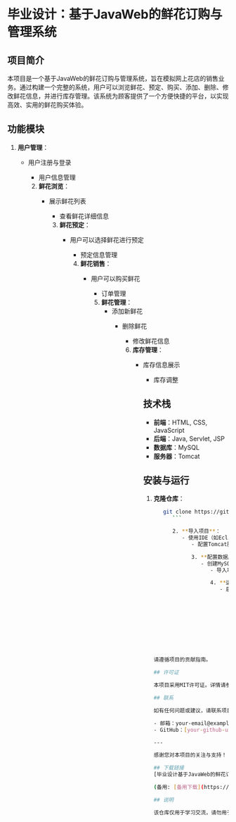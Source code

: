 # 毕业设计：基于JavaWeb的鲜花订购与管理系统

## 项目简介

本项目是一个基于JavaWeb的鲜花订购与管理系统，旨在模拟网上花店的销售业务。通过构建一个完整的系统，用户可以浏览鲜花、预定、购买、添加、删除、修改鲜花信息，并进行库存管理。该系统为顾客提供了一个方便快捷的平台，以实现高效、实用的鲜花购买体验。

## 功能模块

1. **用户管理**：
   - 用户注册与登录
      - 用户信息管理

      2. **鲜花浏览**：
         - 展示鲜花列表
            - 查看鲜花详细信息

            3. **鲜花预定**：
               - 用户可以选择鲜花进行预定
                  - 预定信息管理

                  4. **鲜花销售**：
                     - 用户可以购买鲜花
                        - 订单管理

                        5. **鲜花管理**：
                           - 添加新鲜花
                              - 删除鲜花
                                 - 修改鲜花信息

                                 6. **库存管理**：
                                    - 库存信息展示
                                       - 库存调整

                                       ## 技术栈

                                       - **前端**：HTML, CSS, JavaScript
                                       - **后端**：Java, Servlet, JSP
                                       - **数据库**：MySQL
                                       - **服务器**：Tomcat

                                       ## 安装与运行

                                       1. **克隆仓库**：
                                          ```bash
                                             git clone https://github.com/yourusername/your-repo.git
                                                ```

                                                2. **导入项目**：
                                                   - 使用IDE（如Eclipse或IntelliJ IDEA）导入项目。
                                                      - 配置Tomcat服务器。

                                                      3. **配置数据库**：
                                                         - 创建MySQL数据库。
                                                            - 导入项目中的SQL文件以初始化数据库。

                                                            4. **运行项目**：
                                                               - 启动Tomcat服务器。
                                                                  - 访问项目URL（如：`http://localhost:8080/your-project`）。

                                                                  ## 贡献

                                                                  欢迎任何形式的贡献，包括但不限于：

                                                                  - 提交Bug报告
                                                                  - 提出新功能建议
                                                                  - 提交代码改进

                                          请遵循项目的贡献指南。

                                          ## 许可证

                                          本项目采用MIT许可证。详情请参阅[LICENSE](LICENSE)文件。

                                          ## 联系

                                          如有任何问题或建议，请联系项目维护者：

                                          - 邮箱：your-email@example.com
                                          - GitHub：[your-github-username](https://github.com/your-github-username)

                                          ---

                                          感谢您对本项目的关注与支持！

                                          ## 下载链接
                                          [毕业设计基于JavaWeb的鲜花订购与管理系统](https://pan.quark.cn/s/21a104c2cbd6) 

                                          (备用: [备用下载](https://pan.baidu.com/s/1KgItoOPv6pFDQaRGBfgjCQ?pwd=1234))

                                          ## 说明

                                          该仓库仅用于学习交流，请勿用于商业用途。
